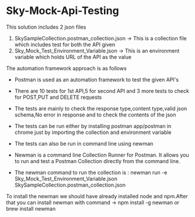 # Sky-Mock-Api-Testing

This solution includes 2 json files

1) SkySampleCollection.postman_collection.json -> This is a collection file which includes test for both the API given
2) Sky_Mock_Test_Environment_Variable.json -> This is an environment variable which holds URL of the API as the value

The automation framework approach is as follows

- Postman is used as an automation framework to test the given API's

- There are 10 tests for 1st API,5 for second API and 3 more tests to check for POST,PUT and DELETE requests

- The tests are mainly to check the response type,content type,valid json schema,No error in response and to check the contents of the json

- The tests can be run either by installing postman app/postman in chrome just by importing the collection and environment variable

- The tests can also be run in command line using newman

- Newman is a command line Collection Runner for Postman. It allows you to run and test a Postman Collection directly from the command line.

- The newman command to run the collection is : newman run -e Sky_Mock_Test_Environment_Variable.json SkySampleCollection.postman_collection.json

To install the newman we should have already installed node and npm.After that you can install newman with command -> npm install -g newman or brew install newman
